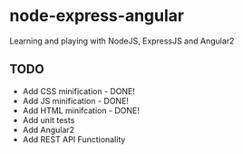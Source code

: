 # node-express-angular
Learning and playing with NodeJS, ExpressJS and Angular2

## TODO
* Add CSS minification - DONE!
* Add JS minification - DONE!
* Add HTML minifcation - DONE!
* Add unit tests
* Add Angular2
* Add REST API Functionality
